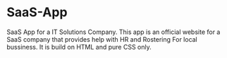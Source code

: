 # SaaS-App
SaaS App for a IT Solutions Company.
This app is an official website for a SaaS company that provides help with HR and Rostering For local bussiness. It is build on HTML and pure CSS only.
